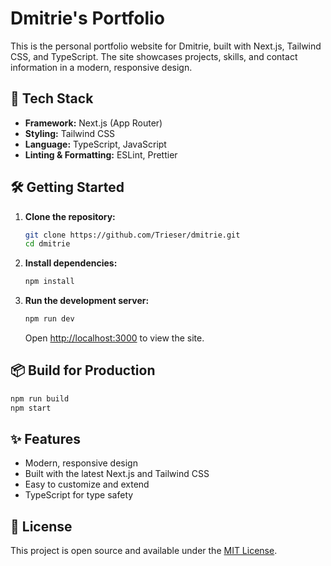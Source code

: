 # Dmitrie's Portfolio

This is the personal portfolio website for Dmitrie, built with Next.js, Tailwind CSS, and TypeScript. The site showcases projects, skills, and contact information in a modern, responsive design.

## 🚀 Tech Stack

- **Framework:** Next.js (App Router)
- **Styling:** Tailwind CSS
- **Language:** TypeScript, JavaScript
- **Linting & Formatting:** ESLint, Prettier

## 🛠️ Getting Started

1. **Clone the repository:**
   ```bash
   git clone https://github.com/Trieser/dmitrie.git
   cd dmitrie
   ```
2. **Install dependencies:**
   ```bash
   npm install
   ```
3. **Run the development server:**
   ```bash
   npm run dev
   ```
   Open [http://localhost:3000](http://localhost:3000) to view the site.

## 📦 Build for Production

```bash
npm run build
npm start
```

## ✨ Features

- Modern, responsive design
- Built with the latest Next.js and Tailwind CSS
- Easy to customize and extend
- TypeScript for type safety

## 📄 License

This project is open source and available under the [MIT License](LICENSE).
